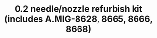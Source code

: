 ---
title: "0.2 needle/nozzle refurbish kit (includes A.MIG-8628, 8665, 8666, 8668)"
price: "TBA"
desc: "Opis nije dostupan"
img_path: "/assets/img/A.MIG-8667.jpg"
brand: AMMO
available: true
cat: "tools"
subcat: "AIRBRUSH SPARE PARTS"
subsubcat: "SS"
---